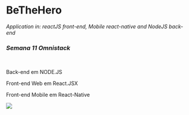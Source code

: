 # BeTheHero
<i>Application in: reactJS front-end, Mobile react-native and NodeJS back-end</i>
<i><h3>Semana 11 Omnistack</h3></i>
<br>
<p>Back-end em NODE.JS</p>
<p>Front-end Web em React.JSX </p>
<p>Front-end Mobile em React-Native </p>

 
<img src={https://raw.githubusercontent.com/MonteiroPena/BeTheHero/master/frontend/src/assets/logo.svg}/>
